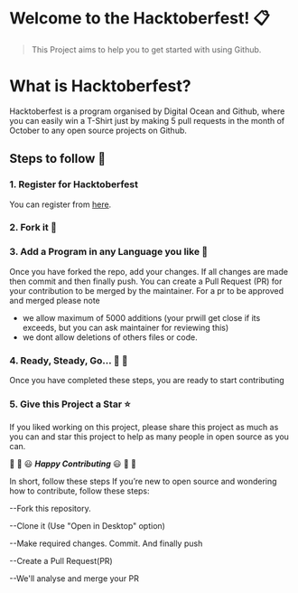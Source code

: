 # Welcome to  the Hacktoberfest! :clipboard:
> This Project aims to help you to get started with using Github. 


# What is Hacktoberfest?
Hacktoberfest is a program organised by Digital Ocean and Github, where you can easily win a T-Shirt just by making 5 pull requests in the month of October to any open source projects on Github.

## Steps to follow :scroll:

### 1. Register for Hacktoberfest
You can register from [here](https://hacktoberfest.digitalocean.com).

### 2. Fork it :fork_and_knife:

### 3. Add a Program in any Language you like :rabbit2:
Once you have forked the repo, add your changes. If all changes are made then commit and then finally push. You can create a Pull Request (PR) for your contribution to be merged by the maintainer. 
For a pr to be approved and merged please note 
- we allow maximum of 5000 additions (your prwill get close if its exceeds, but you can ask maintainer for reviewing this)
- we dont allow deletions of others files or code.
### 4. Ready, Steady, Go... :turtle: :rabbit2:

Once you have completed these steps, you are ready to start contributing 

### 5. Give this Project a Star :star:

If you liked working on this project, please share this project as much 
as you can and star this project to help as many people in open source as you can.


:tada: :confetti_ball: :smiley: _**Happy Contributing**_ :smiley: :confetti_ball: :tada:



In short, follow these steps
If you’re new to open source and wondering how to contribute, follow these steps:

--Fork this repository. 

--Clone it (Use "Open in Desktop" option)

--Make required changes. Commit. And finally push

--Create a Pull Request(PR)

--We'll analyse and merge your PR

